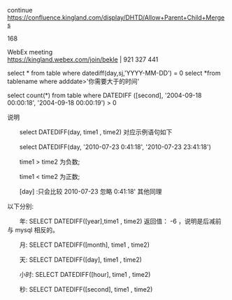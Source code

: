 
continue https://confluence.kingland.com/display/DHTD/Allow+Parent+Child+Merges

168

WebEx meeting   
https://kingland.webex.com/join/bekle   |  921 327 441     


select * from table where datediff(day,sj,'YYYY-MM-DD') = 0
select *from tablename where adddate>'你需要大于的时间'

select count(*) from table where DATEDIFF ([second], '2004-09-18 00:00:18', '2004-09-18 00:00:19')  > 0

说明

　　select  DATEDIFF(day, time1 , time2)    对应示例语句如下

　　select  DATEDIFF(day, '2010-07-23 0:41:18', '2010-07-23 23:41:18')

　　time1 > time2 为负数;

　　time1 < time2 为正数;

　　[day] :只会比较 2010-07-23 忽略 0:41:18' 其他同理

以下分别: 

　　年: SELECT DATEDIFF([year],time1 , time2)   返回值： -6 ，说明是后减前 与 mysql 相反的。

　　月: SELECT DATEDIFF([month], time1 , time2)

　　天: SELECT DATEDIFF([day], time1 , time2)

　　小时: SELECT DATEDIFF([hour], time1 , time2)

　　秒: SELECT DATEDIFF([second], time1 , time2) 
